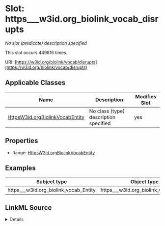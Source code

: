 

# Slot: https___w3id.org_biolink_vocab_disrupts


_No slot (predicate) description specified_






This slot occurs 449816 times.


URI: [https://w3id.org/biolink/vocab/disrupts](https://w3id.org/biolink/vocab/disrupts)



<!-- no inheritance hierarchy -->





## Applicable Classes

| Name | Description | Modifies Slot |
| --- | --- | --- |
| [HttpsW3id.orgBiolinkVocabEntity](../classes/HttpsW3id.orgBiolinkVocabEntity.md) | No class (type) description specified |  yes  |







## Properties

* Range: [HttpsW3id.orgBiolinkVocabEntity](../classes/HttpsW3id.orgBiolinkVocabEntity.md)






## Examples

| Subject type | Object type | Example subject | Example object | Occurrences |
| --- | --- | --- | --- | --- |
| https___w3id.org_biolink_vocab_Entity | https___w3id.org_biolink_vocab_Entity | http://linkedlifedata.com/resource/umls/id/C0000039 | http://linkedlifedata.com/resource/umls/id/C0005486 | 449816 |




## LinkML Source

<details>

```yaml
name: https___w3id.org_biolink_vocab_disrupts
annotations:
  count:
    tag: count
    value: 449816
description: No slot (predicate) description specified
examples:
- object:
    example_object: http://linkedlifedata.com/resource/umls/id/C0005486
    example_object_type: https___w3id.org_biolink_vocab_Entity
    example_predicate: https://w3id.org/biolink/vocab/disrupts
    example_subject: http://linkedlifedata.com/resource/umls/id/C0000039
    example_subject_type: https___w3id.org_biolink_vocab_Entity
from_schema: biohealth
rank: 1000
slot_uri: https://w3id.org/biolink/vocab/disrupts
alias: https___w3id.org_biolink_vocab_disrupts
domain_of:
- https___w3id.org_biolink_vocab_Entity
range: https___w3id.org_biolink_vocab_Entity

```
</details>